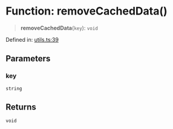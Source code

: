 # Function: removeCachedData()

> **removeCachedData**(`key`): `void`

Defined in: [utils.ts:39](https://github.com/GeoDaCenter/openassistant/blob/36f516b8229288259590b2d9dab3b10cbfc3cbfd/packages/osm/src/utils.ts#L39)

## Parameters

### key

`string`

## Returns

`void`
